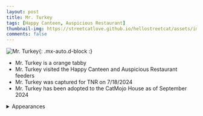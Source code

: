 ```yaml
---
layout: post
title: Mr. Turkey
tags: [Happy Canteen, Auspicious Restaurant]
thumbnail-img: https://streetcatlove.github.io/hellostreetcat/assets/img/mr_turkey.png
comments: false
---
```


![Mr. Turkey](https://streetcatlove.github.io/hellostreetcat/assets/img/mr_turkey.png){: .mx-auto.d-block :}

* Mr. Turkey is a orange tabby
* Mr. Turkey visited the Happy Canteen and Auspicious Restaurant feeders
* Mr. Turkey was captured for TNR on 7/18/2024
* Mr. Turkey has been adopted to the CatMojo House as of September 2024

<details>
<summary>Appearances</summary>
<ul>
	<li><a href="https://youtu.be/G555Lg3dQSw?si=Aw3xmHldQtZVc6BU&t=2897">7/11/24 07:23</a></li>
	<li><a href="https://youtu.be/Ltter7LYG20?si=zI9yExLFuuzhO_fm&t=5388">7/18/24 01:59</a></li>
	<li><a href="https://youtu.be/fhCkW9P2l-s?si=vQ0oxeco9Q1m2_Xp&t=17624">9/1/24 04:52</a></li>
	<li><a href="https://youtu.be/HFaPUDi32Pc?si=Cx95BJEqQHDCFmpW&t=2046">9/15/24 00:30</a></li>
</ul>
</details>

